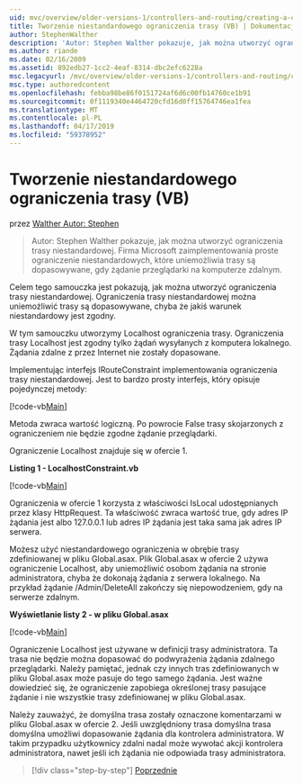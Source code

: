 ```yaml
---
uid: mvc/overview/older-versions-1/controllers-and-routing/creating-a-custom-route-constraint-vb
title: Tworzenie niestandardowego ograniczenia trasy (VB) | Dokumentacja firmy Microsoft
author: StephenWalther
description: 'Autor: Stephen Walther pokazuje, jak można utworzyć ograniczenia trasy niestandardowej. Wdrożymy prosty niestandardowe ograniczenia, które uniemożliwia trasę dopasowywane w...'
ms.author: riande
ms.date: 02/16/2009
ms.assetid: 892edb27-1cc2-4eaf-8314-dbc2efc6228a
msc.legacyurl: /mvc/overview/older-versions-1/controllers-and-routing/creating-a-custom-route-constraint-vb
msc.type: authoredcontent
ms.openlocfilehash: febba98be86f0151724af6d6c00fb14760ce1b91
ms.sourcegitcommit: 0f1119340e4464720cfd16d0ff15764746ea1fea
ms.translationtype: MT
ms.contentlocale: pl-PL
ms.lasthandoff: 04/17/2019
ms.locfileid: "59378952"
---
```

# <a name="creating-a-custom-route-constraint-vb"></a>Tworzenie niestandardowego ograniczenia trasy (VB)

przez [Walther Autor: Stephen](https://github.com/StephenWalther)

> Autor: Stephen Walther pokazuje, jak można utworzyć ograniczenia trasy niestandardowej. Firma Microsoft zaimplementowania proste ograniczenie niestandardowych, które uniemożliwia trasy są dopasowywane, gdy żądanie przeglądarki na komputerze zdalnym.


Celem tego samouczka jest pokazują, jak można utworzyć ograniczenia trasy niestandardowej. Ograniczenia trasy niestandardowej można uniemożliwić trasy są dopasowywane, chyba że jakiś warunek niestandardowy jest zgodny.

W tym samouczku utworzymy Localhost ograniczenia trasy. Ograniczenia trasy Localhost jest zgodny tylko żądań wysyłanych z komputera lokalnego. Żądania zdalne z przez Internet nie zostały dopasowane.

Implementując interfejs IRouteConstraint implementowania ograniczenia trasy niestandardowej. Jest to bardzo prosty interfejs, który opisuje pojedynczej metody:

[!code-vb[Main](creating-a-custom-route-constraint-vb/samples/sample1.vb)]

Metoda zwraca wartość logiczną. Po powrocie False trasy skojarzonych z ograniczeniem nie będzie zgodne żądanie przeglądarki.

Ograniczenie Localhost znajduje się w ofercie 1.

**Listing 1 - LocalhostConstraint.vb**

[!code-vb[Main](creating-a-custom-route-constraint-vb/samples/sample2.vb)]

Ograniczenia w ofercie 1 korzysta z właściwości IsLocal udostępnianych przez klasy HttpRequest. Ta właściwość zwraca wartość true, gdy adres IP żądania jest albo 127.0.0.1 lub adres IP żądania jest taka sama jak adres IP serwera.

Możesz użyć niestandardowego ograniczenia w obrębie trasy zdefiniowanej w pliku Global.asax. Plik Global.asax w ofercie 2 używa ograniczenie Localhost, aby uniemożliwić osobom żądania na stronie administratora, chyba że dokonają żądania z serwera lokalnego. Na przykład żądanie /Admin/DeleteAll zakończy się niepowodzeniem, gdy na serwerze zdalnym.

**Wyświetlanie listy 2 - w pliku Global.asax**

[!code-vb[Main](creating-a-custom-route-constraint-vb/samples/sample3.vb)]

Ograniczenie Localhost jest używane w definicji trasy administratora. Ta trasa nie będzie można dopasować do podwyrażenia żądania zdalnego przeglądarki. Należy pamiętać, jednak czy innych tras zdefiniowanych w pliku Global.asax może pasuje do tego samego żądania. Jest ważne dowiedzieć się, że ograniczenie zapobiega określonej trasy pasujące żądanie i nie wszystkie trasy zdefiniowanej w pliku Global.asax.

Należy zauważyć, że domyślna trasa zostały oznaczone komentarzami w pliku Global.asax w ofercie 2. Jeśli uwzględniony trasa domyślna trasa domyślna umożliwi dopasowanie żądania dla kontrolera administratora. W takim przypadku użytkownicy zdalni nadal może wywołać akcji kontrolera administratora, nawet jeśli ich żądania nie odpowiada trasy administratora.

> [!div class="step-by-step"]
> [Poprzednie](creating-a-route-constraint-vb.md)
